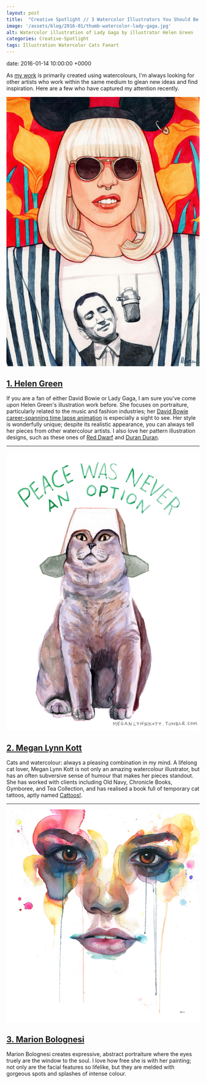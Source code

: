```yaml
---
layout: post
title:  "Creative Spotlight // 3 Watercolor Illustrators You Should Be Following"
image: '/assets/blog/2016-01/thumb-watercolor-lady-gaga.jpg'
alt: Watercolor illustration of Lady Gaga by illustrator Helen Green
categories: Creative-Spotlight
tags: Illustration Watercolor Cats Fanart
---
```


date:   2016-01-14 10:00:00 +0000

<p class="intro">As <a href="/" title="A Rose Cast Porfolio">my work</a> is primarily created using watercolours, I'm always looking for other artists who work within the same medium to glean new ideas and find inspiration. Here are a few who have captured my attention recently.</p>

![Watercolor illustration of Lady Gaga by illustrator / artist Helen Green](/assets/blog/2016-01/helen-green-lady-gaga-watercolor-illustration.jpg "Watercolor illustration of Lady Gaga by illustrator Helen Green")


[1. Helen Green](http://helengreenillustration.com)
---
If you are a fan of either David Bowie or Lady Gaga, I am sure you've come upon Helen Green's illustration work before. She focuses on portraiture, particularly related to the music and fashion industries; her <a href="http://helengreenillustration.com/Time-May-Change-Me" title="David Bowie Time May Change Me animation on Helen Green’s website">David Bowie career-spanning time lapse animation</a> is especially a sight to see. Her style is wonderfully unique; despite its realistic appearance, you can always tell her pieces from other watercolour artists. I also love her pattern illustration designs, such as these ones of <a href="http://helengreenillustration.com/Red-Dwarf-Patterns" title="Red Dwarf Watercolor Pattern Illustration on Helen Green’s website">Red Dwarf</a> and <a href="http://helengreenillustration.com/Duran-Duran-Paper-Gods" title="Duran Duran, Paper Gods Watercolor Pattern Illustration on Helen Green’s website">Duran Duran</a>.

* * *

![Watercolor illustration of a blue British Shorthair cat by illustrator / artist Megan Lynn Kott](/assets/blog/2016-01/megan-lynn-kott-cat-watercolor-illustration.jpg "Watercolor illustration of a blue British Shorthair cat by illustrator / artist Megan Lynn Kott")

[2. Megan Lynn Kott](http://meganlynnkott.myshopify.com)
---
Cats and watercolour: always a pleasing combination in my mind. A lifelong cat lover, Megan Lynn Kott is not only an amazing watercolour illustrator, but has an often subversive sense of humour that makes her pieces standout. She has worked with clients including Old Navy, Chronicle Books, Gymboree, and Tea Collection, and has realised a book full of temporary cat tattoos, aptly named <a href="http://www.chroniclebooks.com/titles/cattoos.html" title="Megan Lynn Kott's temporary tattoo cat book, Cattoos! on Chronicle Books">Cattoos!</a>.

* * *

![Watercolor illustration of a woman's face by illustrator / artist Marion Bolognesi](/assets/blog/2016-01/marion-bolognesi-female-portrait-watercolor-illustration.jpg "TITLE")

[3. Marion Bolognesi](http://www.marion-b.com)
---

Marion Bolognesi creates expressive, abstract portraiture where the eyes truely are the window to the soul. I love how free she is with her painting; not only are the facial features so lifelike, but they are melded with gorgeous spots and splashes of intense colour.